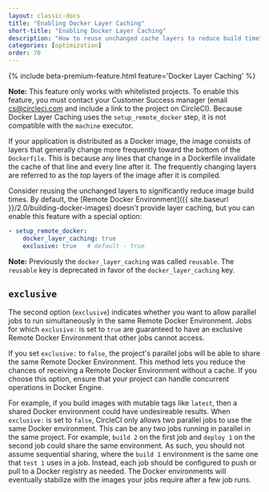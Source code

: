 ```yaml
---
layout: classic-docs
title: "Enabling Docker Layer Caching"
short-title: "Enabling Docker Layer Caching"
description: "How to reuse unchanged cache layers to reduce build time"
categories: [optimization]
order: 70
---
```


{% include beta-premium-feature.html feature='Docker Layer Caching' %}

**Note:** This feature only works with whitelisted projects. To enable this feature, you must contact your Customer Success manager (email cs@circleci.com and include a link to the project on CircleCI). Because Docker Layer Caching uses the `setup_remote_docker` step, it is not compatible with the `machine` executor.

If your application is distributed as a Docker image, the image consists of layers that generally change more frequently toward the bottom of the `Dockerfile`. This is because any lines that change in a Dockerfile invalidate the cache of that line and every line after it. The frequently changing layers are referred to as the *top* layers of the image after it is compiled.

Consider reusing the unchanged layers to significantly reduce image build times. By default, the [Remote Docker Environment]({{ site.baseurl }}/2.0/building-docker-images) doesn't provide layer caching, but you can enable this feature with a special option:

``` YAML
- setup_remote_docker:
    docker_layer_caching: true
    exclusive: true   # default - true
```

**Note:** Previously the `docker_layer_caching` was called `reusable`. The `reusable` key is deprecated in favor of the `docker_layer_caching` key. 

## **`exclusive`**

The second option (`exclusive`) indicates whether you want to allow parallel jobs to run simultaneously in the same Remote Docker Environment. Jobs for which `exclusive:` is set to `true` are guaranteed to have an exclusive Remote Docker Environment that other jobs cannot access.

If you set `exclusive:` to `false`, the project's parallel jobs will be able to share the same Remote Docker Environment. This method lets you reduce the chances of receiving a Remote Docker Environment without a cache. If you choose this option, ensure that your project can handle concurrent operations in Docker Engine.

For example, if you build images with mutable tags like `latest`, then a shared Docker environment could have undesireable results. When `exclusive:` is set to `false`, CircleCI only allows two parallel jobs to use the same Docker environment.  This can be any two jobs running in parallel in the same project.  For example, `build 2` on the first job and `deploy 1` on the second job could share the same environment.  As such, you should not assume sequential sharing, where the `build 1` environment is the same one that `test 1` uses in a job.  Instead, each job should be configured to push or pull to a Docker registry as needed.  The Docker environments will eventually stabilize with the images your jobs require after a few job runs.
